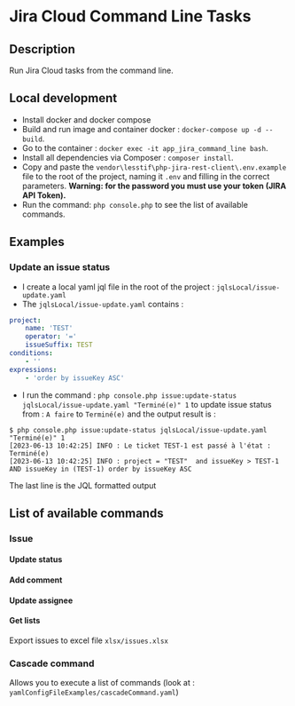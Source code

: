 # Jira Cloud Command Line Tasks

## Description
Run Jira Cloud tasks from the command line.

## Local development
- Install docker and docker compose
- Build and run image and container docker : `docker-compose up -d --build`.
- Go to the container : `docker exec -it app_jira_command_line bash`.
- Install all dependencies via Composer : `composer install`.
- Copy and paste the `vendor\lesstif\php-jira-rest-client\.env.example` file to the root of the project, naming 
it `.env` and filling in the correct parameters. **Warning: for the password you must use your token (JIRA API Token).**
- Run the command: `php console.php` to see the list of available commands.

## Examples
### Update an issue status
* I create a local yaml jql file in the root of the project :  `jqlsLocal/issue-update.yaml`
* The `jqlsLocal/issue-update.yaml` contains : 
```yaml
project:
    name: 'TEST'
    operator: '='
    issueSuffix: TEST
conditions:
    - ''
expressions:
    - 'order by issueKey ASC'
```
* I run the command : `php console.php issue:update-status jqlsLocal/issue-update.yaml "Terminé(e)" 1` 
to update issue status from : `A faire` to `Terminé(e)` and the output result is : 
```shell
$ php console.php issue:update-status jqlsLocal/issue-update.yaml "Terminé(e)" 1
[2023-06-13 10:42:25] INFO : Le ticket TEST-1 est passé à l'état : Terminé(e)
[2023-06-13 10:42:25] INFO : project = "TEST"  and issueKey > TEST-1 AND issueKey in (TEST-1) order by issueKey ASC
```
The last line is the JQL formatted output

## List of available commands

### Issue
#### Update status
#### Add comment
#### Update assignee
#### Get lists
Export issues to excel file `xlsx/issues.xlsx`

### Cascade command 
Allows you to execute a list of commands (look at :  `yamlConfigFileExamples/cascadeCommand.yaml`)